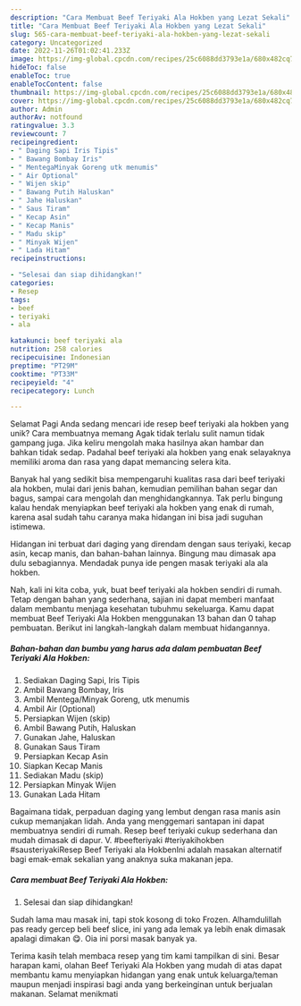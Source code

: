 ```yaml
---
description: "Cara Membuat Beef Teriyaki Ala Hokben yang Lezat Sekali"
title: "Cara Membuat Beef Teriyaki Ala Hokben yang Lezat Sekali"
slug: 565-cara-membuat-beef-teriyaki-ala-hokben-yang-lezat-sekali
category: Uncategorized
date: 2022-11-26T01:02:41.233Z
image: https://img-global.cpcdn.com/recipes/25c6088dd3793e1a/680x482cq70/beef-teriyaki-ala-hokben-foto-resep-utama.jpg
hideToc: false
enableToc: true
enableTocContent: false
thumbnail: https://img-global.cpcdn.com/recipes/25c6088dd3793e1a/680x482cq70/beef-teriyaki-ala-hokben-foto-resep-utama.jpg
cover: https://img-global.cpcdn.com/recipes/25c6088dd3793e1a/680x482cq70/beef-teriyaki-ala-hokben-foto-resep-utama.jpg
author: Admin
authorAv: notfound
ratingvalue: 3.3
reviewcount: 7
recipeingredient:
- " Daging Sapi Iris Tipis"
- " Bawang Bombay Iris"
- " MentegaMinyak Goreng utk menumis"
- " Air Optional"
- " Wijen skip"
- " Bawang Putih Haluskan"
- " Jahe Haluskan"
- " Saus Tiram"
- " Kecap Asin"
- " Kecap Manis"
- " Madu skip"
- " Minyak Wijen"
- " Lada Hitam"
recipeinstructions:

- "Selesai dan siap dihidangkan!"
categories:
- Resep
tags:
- beef
- teriyaki
- ala

katakunci: beef teriyaki ala 
nutrition: 258 calories
recipecuisine: Indonesian
preptime: "PT29M"
cooktime: "PT33M"
recipeyield: "4"
recipecategory: Lunch

---
```



Selamat Pagi Anda sedang mencari ide resep beef teriyaki ala hokben yang unik? Cara membuatnya memang Agak tidak terlalu sulit namun tidak gampang juga. Jika keliru mengolah maka hasilnya akan hambar dan bahkan tidak sedap. Padahal beef teriyaki ala hokben yang enak selayaknya memiliki aroma dan rasa yang dapat memancing selera kita.


Banyak hal yang sedikit bisa mempengaruhi kualitas rasa dari beef teriyaki ala hokben, mulai dari jenis bahan, kemudian pemilihan bahan segar dan bagus, sampai cara mengolah dan menghidangkannya. Tak perlu bingung kalau hendak menyiapkan beef teriyaki ala hokben yang enak di rumah, karena asal sudah tahu caranya maka hidangan ini bisa jadi suguhan istimewa.

Hidangan ini terbuat dari daging yang direndam dengan saus teriyaki, kecap asin, kecap manis, dan bahan-bahan lainnya. Bingung mau dimasak apa dulu sebagiannya. Mendadak punya ide pengen masak teriyaki ala ala hokben.


Nah, kali ini kita coba, yuk, buat beef teriyaki ala hokben sendiri di rumah. Tetap dengan bahan yang sederhana, sajian ini dapat memberi manfaat dalam membantu menjaga kesehatan tubuhmu sekeluarga. Kamu dapat membuat Beef Teriyaki Ala Hokben menggunakan 13 bahan dan 0 tahap pembuatan. Berikut ini langkah-langkah dalam membuat hidangannya.

<!--inarticleads1-->

##### Bahan-bahan dan bumbu yang harus ada dalam pembuatan Beef Teriyaki Ala Hokben:

1. Sediakan  Daging Sapi, Iris Tipis
1. Ambil  Bawang Bombay, Iris
1. Ambil  Mentega/Minyak Goreng, utk menumis
1. Ambil  Air (Optional)
1. Persiapkan  Wijen (skip)
1. Ambil  Bawang Putih, Haluskan
1. Gunakan  Jahe, Haluskan
1. Gunakan  Saus Tiram
1. Persiapkan  Kecap Asin
1. Siapkan  Kecap Manis
1. Sediakan  Madu (skip)
1. Persiapkan  Minyak Wijen
1. Gunakan  Lada Hitam


Bagaimana tidak, perpaduan daging yang lembut dengan rasa manis asin cukup memanjakan lidah. Anda yang menggemari santapan ini dapat membuatnya sendiri di rumah. Resep beef teriyaki cukup sederhana dan mudah dimasak di dapur. V. #beefteriyaki #teriyakihokben #sausteriyakiResep Beef Teriyaki ala HokbenIni adalah masakan alternatif bagi emak-emak sekalian yang anaknya suka makanan jepa. 

<!--inarticleads2-->

##### Cara membuat Beef Teriyaki Ala Hokben:


1. Selesai dan siap dihidangkan!

Sudah lama mau masak ini, tapi stok kosong di toko Frozen. Alhamdulillah pas ready gercep beli beef slice, ini yang ada lemak ya lebih enak dimasak apalagi dimakan 😋. Oia ini porsi masak banyak ya. 

Terima kasih telah membaca resep yang tim kami tampilkan di sini. Besar harapan kami, olahan Beef Teriyaki Ala Hokben yang mudah di atas dapat membantu kamu menyiapkan hidangan yang enak untuk keluarga/teman maupun menjadi inspirasi bagi anda yang berkeinginan untuk berjualan makanan. Selamat menikmati
